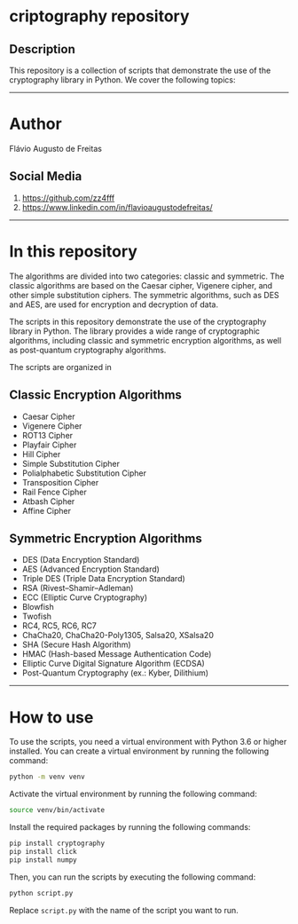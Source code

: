 # criptography repository

## Description

This repository is a collection of scripts that demonstrate the use of the cryptography library in Python. We cover the following topics:

---

# Author

Flávio Augusto de Freitas

## Social Media
1. https://github.com/zz4fff
2. https://www.linkedin.com/in/flavioaugustodefreitas/

---

# In this repository

The algorithms are divided into two categories: classic and symmetric. The classic algorithms are based on the Caesar cipher, Vigenere cipher, and other simple substitution ciphers. The symmetric algorithms, such as DES and AES, are used for encryption and decryption of data.

The scripts in this repository demonstrate the use of the cryptography library in Python. The library provides a wide range of cryptographic algorithms, including classic and symmetric encryption algorithms, as well as post-quantum cryptography algorithms.

The scripts are organized in

## Classic Encryption Algorithms

- Caesar Cipher
- Vigenere Cipher
- ROT13 Cipher
- Playfair Cipher
- Hill Cipher
- Simple Substitution Cipher
- Polialphabetic Substitution Cipher
- Transposition Cipher
- Rail Fence Cipher
- Atbash Cipher
- Affine Cipher

## Symmetric Encryption Algorithms

- DES (Data Encryption Standard)
- AES (Advanced Encryption Standard)
- Triple DES (Triple Data Encryption Standard)
- RSA (Rivest–Shamir–Adleman)
- ECC (Elliptic Curve Cryptography)
- Blowfish
- Twofish
- RC4, RC5, RC6, RC7
- ChaCha20, ChaCha20-Poly1305, Salsa20, XSalsa20
- SHA (Secure Hash Algorithm)
- HMAC (Hash-based Message Authentication Code)
- Elliptic Curve Digital Signature Algorithm (ECDSA)
- Post-Quantum Cryptography (ex.: Kyber, Dilithium)

---

# How to use

To use the scripts, you need a virtual environment with Python 3.6 or higher installed. You can create a virtual environment by running the following command:

```bash
python -m venv venv
```

Activate the virtual environment by running the following command:

```bash
source venv/bin/activate
```

Install the required packages by running the following commands:  

```bash
pip install cryptography
pip install click
pip install numpy
```
Then, you can run the scripts by executing the following command:

```bash
python script.py
```

Replace `script.py` with the name of the script you want to run.

